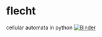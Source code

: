 # flecht
cellular automata in python
[![Binder](http://mybinder.org/badge.svg)](http://mybinder.org/repo/d-v-b/flecht)

